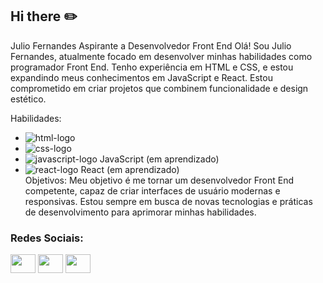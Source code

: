 ## Hi there :pencil2:

Julio Fernandes
Aspirante a Desenvolvedor Front End
Olá! Sou Julio Fernandes, atualmente focado em desenvolver minhas habilidades como programador Front End. Tenho experiência em HTML e CSS, e estou expandindo meus conhecimentos em JavaScript e React. Estou comprometido em criar projetos que combinem funcionalidade e design estético.

Habilidades:

- <img src="https://img.shields.io/badge/HTML5-E34F26?style=for-the-badge&logo=html5&logoColor=white" alt="html-logo">
- <img src="https://img.shields.io/badge/CSS3-1572B6?style=for-the-badge&logo=css3&logoColor=white" alt="css-logo">
- <img src="https://img.shields.io/badge/JavaScript-F7DF1E?style=for-the-badge&logo=javascript&logoColor=black" alt="javascript-logo">  JavaScript (em aprendizado)<br>
- <img src="https://img.shields.io/badge/React-20232A?style=for-the-badge&logo=react&logoColor=61DAFB" alt="react-logo">   React (em aprendizado)
  <br>
Objetivos:
Meu objetivo é me tornar um desenvolvedor Front End competente, capaz de criar interfaces de usuário modernas e responsivas. Estou sempre em busca de novas tecnologias e práticas de desenvolvimento para aprimorar minhas habilidades.

<h3 align="left">Redes Sociais:</h3>
<p align="left">
<a href="https://www.linkedin.com/in/julio-fernandes-do-couto-15198629" target="blank"><img align="center" src="https://cdn.jsdelivr.net/npm/simple-icons@3.0.1/icons/linkedin.svg" alt="" height="30" width="40" /></a>
<a href="https://www.instagram.com/juliofernandecoutoneto/" target="blank"><img align="center" src="https://cdn.jsdelivr.net/npm/simple-icons@3.0.1/icons/instagram.svg" alt="" height="30" width="40" /></a>
<a href="https://github.com/gotinhaneto" target="blank"><img align="center" src="https://cdn.jsdelivr.net/npm/simple-icons@3.0.1/icons/github.svg" alt="" height="30" width="40" /></a>

 
</p>
